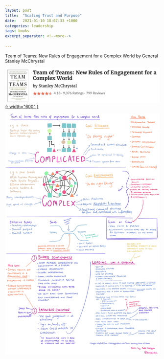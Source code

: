 ```yaml
---
layout: post
title:  "Scaling Trust and Purpose"
date:   2021-01-10 18:07:33 +1000
categories: leadership
tags: books
excerpt_separator: <!--more-->

---
```


Team of Teams: New Rules of Engagement for a Complex World by General Stanley McChrystal

[![Book][goodreads]{: width="600" }][source]

<!--more-->

![My helpful screenshot][notes]

[notes]: /assets/img/teamofteams.png
[source]: https://www.goodreads.com/book/show/22529127-team-of-teams
[goodreads]: /assets/img/totgoodreads.png

